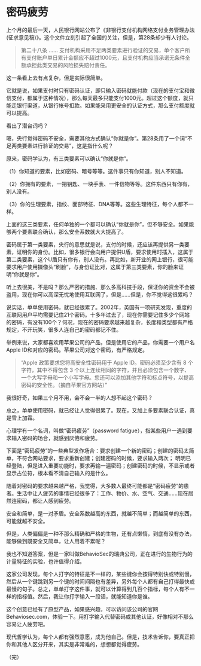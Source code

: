 # 密码疲劳

上个月的最后一天，人民银行网站公布了《非银行支付机构网络支付业务管理办法(征求意见稿)》。这个文件立刻引起了全国的关注，但是，第28条却少有人讨论。

> 第二十八条 …… 支付机构采用不足两类要素进行验证的交易，单个客户所有支付账户单日累计金额应不超过1000元，且支付机构应当承诺无条件全额承担此类交易的风险损失赔付责任。

这一条看上去有点复杂，但是实际很简单。

它就是说，如果支付时只有密码认证，即只输入密码就能付款（现在的支付宝和微信支付，都属于这种情况），那么每天最多只能支付1000元。超过这个额度，就只能走银行渠道，从银行帐号扣款。如果能采用更安全的认证方式，那么支付额度就可以提高。

看出了潜台词吗？

嗯，央行觉得密码不安全，需要其他方式确认“你就是你”。第28条用了一个词“不足两类要素进行验证的交易”，这是指什么呢？

原来，密码学认为，有三类要素可以确认“你就是你”。

（1）你知道的要素，比如密码、暗号等等。这件事只有你知道，别人不知道。

（2）你拥有的要素，一把钥匙、一块手表、一件信物等等。这件东西只有你有，别人没有。

（3）你的生理要素，指纹、面部特征、DNA等等。这些生理特征，每个人都不一样。

上面的这三类要素，任何单独的一个都可以确认“你就是你”，但不够安全。如果能够两个要素联合确认，那么安全系数就大大提高了。

密码属于第一类要素，央行的意思就是说，支付的时候，还应该再提供另一类要素，证明你的身份。比如，很多银行会向用户提供U盾，要求使用时插入，这属于第二类要素，这个U盾只有你有，别人没有。再比如，新开业的网上银行，很可能要求用户使用摄像头“刷脸”，与身份证比对，这属于第三类要素，你的脸来证明“你就是你”。

听上去很美，不是吗？那么严密的措施、那么多高科技手段，保证你的资金不会被盗用，现在你可以高深无忧地使用互联网了，但是……但是，你不觉得这很累吗？

说实话，单单使用密码，就已经很累了。2002年，英国有一项研究发现，重度的互联网用户平均需要记住21个密码。十多年过去了，现在你需要记住多少个网站的密码，有没有100个？何况，现在的密码要求越来越复杂，长度和类型都有严格规定，不开玩笑，很多人连自己的密码都记不住。

举例来说，大家都喜欢用苹果公司的产品，但是使用它的产品，你需要一个用户名 Apple ID和对应的密码。苹果公司对这个密码，有严格规定。

> “Apple 政策要求您将高安全性密码用于 Apple ID。密码必须至少含有 8 个字符，其中不得包含 3 个以上连续相同的字符，并且必须包含一个数字、一个大写字母和一个小写字母。您还可以添加其他字符和标点符号，以提高密码的安全性。（摘自苹果官方网站）”

我很好奇，如果三个月不用，会不会一半的人想不起这个密码？

总之，单单使用密码，就已经让人觉得很累了。现在，又加上多要素联合认证，真是雪上加霜。

心理学有一个名词，叫做“密码疲劳”（password fatigue），指某些用户一遇到要求输入密码的场合，就感到厌倦和疲劳。

下面是“密码疲劳”的一些典型发作场合：要求创建一个新的密码；创建的密码太简单，不符合网站要求，要求重新创建；创建密码的时候，要求输入两次； 明明已经登陆，但是进入重要功能时，要求再输一遍密码；创建密码的时候，不显示或者显示占位符，根本看不清自己输入的是什么。

随着对密码的要求越来越严格，我觉得，大多数人最终可能都是“密码疲劳”的患者。生活中让人疲劳的事情已经很多了：工作、物价、水、空气、交通……现在居然连密码，都让人感到疲劳。

安全和简单，是一对矛盾。安全系数越高的东西，就越不简单；而越简单的东西，可能就越不安全。

但是，人类偏偏是一种不那么精确和严格的生物，还有点懒惰，到底有没有办法，能够做到既安全又简单，让人用着不累呢？

我也不知道答案，但是一家叫做BehavioSec的瑞典公司，正在进行的生物行为的计量特征的实验，也许值得介绍。

这家公司发现，每个人打字的特征是不一样的，某些键你会按得特别快或特别慢，然后从一个键跳到另一个键的时间间隔也有差异，另外每个人都有自己打得最快或最慢的句子。总之，单单打字这件事，就可以计算得到几百个指标，每个人有不一样的指标值。然后，我让你打字输入一段话，就能知道你是谁。

这个创意已经有了原型产品，如果感兴趣，可以访问该公司的官网Behaviosec.com，体验一下。用打字输入代替密码或其他认证，好像相对不那么容易让人疲劳吧。

现代哲学认为，每个人都有强烈意愿，成为他自己。但是，技术告诉你，要真正把你和其他人区分开来，其实是非常难的，想想都觉得疲劳。

（完）